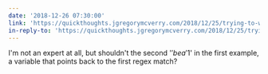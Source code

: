 ```yaml
---
date: '2018-12-26 07:30:00'
link: 'https://quickthoughts.jgregorymcverry.com/2018/12/25/trying-to-write-redirects-in-htaccessany-ideas'
in-reply-to: 'https://quickthoughts.jgregorymcverry.com/2018/12/25/trying-to-write-redirects-in-htaccessany-ideas'
---
```


I'm not an expert at all, but shouldn't the second '$' be a '$1' in the first example, a variable that points back to the first regex match?